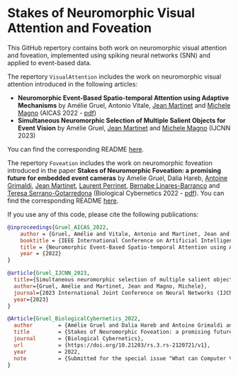 # Stakes of Neuromorphic Visual Attention and Foveation

This GitHub repertory contains both work on neuromorphic visual attention and foveation, implemented using spiking neural networks (SNN) and applied to event-based data. 

The repertory ```VisualAttention``` includes the work on neuromorphic visual attention introduced in the following articles: 
- **Neuromorphic Event-Based Spatio-temporal Attention using Adaptive Mechanisms** by Amélie Gruel, Antonio Vitale, [Jean Martinet](https://niouze.i3s.unice.fr/jmartinet/en/home/) and [Michele Magno](https://ee.ethz.ch/the-department/people-a-z/person-detail.michele-magno.html) (AICAS 2022 - [pdf](https://ieeexplore.ieee.org/document/9869977))
- **Simultaneous Neuromorphic Selection of Multiple Salient Objects for Event Vision** by Amélie Gruel, [Jean Martinet](https://niouze.i3s.unice.fr/jmartinet/en/home/) and [Michele Magno](https://ee.ethz.ch/the-department/people-a-z/person-detail.michele-magno.html) (IJCNN 2023)

You can find the corresponding README [here](VisualAttention/README.md).

The repertory ```Foveation``` includes the work on neuromorphic foveation introduced in the paper **Stakes of Neuromorphic Foveation: a promising future for embedded event cameras** by Amelie Gruel, Dalia Hareb, [Antoine Grimaldi](https://laurentperrinet.github.io/author/antoine-grimaldi/), [Jean Martinet](https://niouze.i3s.unice.fr/jmartinet/en/home/), [Laurent Perrinet](https://laurentperrinet.github.io), [Bernabe Linares-Barranco](http://www2.imse-cnm.csic.es/~bernabe/) and [Teresa Serrano-Gotarredona](http://www2.imse-cnm.csic.es/~terese/) (Biological Cybernetics 2022 - [pdf](https://www.researchsquare.com/article/rs-2120721/v1)).
You can find the corresponding README [here](Foveation/README.md).

If you use any of this code, please cite the following publications:
```bibtex
@inproceedings{Gruel_AICAS_2022,
	author = {Gruel, Amélie and Vitale, Antonio and Martinet, Jean and Magno, Michele},
	booktitle = {IEEE International Conference on Artificial Intelligence Circuits and Systems (AICAS)},
	title = {Neuromorphic Event-Based Spatio-temporal Attention using Adaptive Mechanisms},
	year = {2022}
}
```

```bibtex
@article{Gruel_IJCNN_2023,
  title={Simultaneous neuromorphic selection of multiple salient objects for event vision},
  author={Gruel, Amélie and Martinet, Jean and Magno, Michele},
  journal={2023 International Joint Conference on Neural Networks (IJCNN)},
  year={2023}
}
```

```bibtex
@Article{Gruel_BiologicalCybernetics_2022,
  author        = {Amélie Gruel and Dalia Hareb and Antoine Grimaldi and Jean Martinet and Laurent Perrinet and Bernabe Linares-Barranco and Teresa Serrano-Gotarredona},
  title         = {Stakes of Neuromorphic Foveation: a promising future for embedded event cameras},
  journal       = {Biological Cybernetics},
  url           = {https://doi.org/10.21203/rs.3.rs-2120721/v1},
  year          = 2022,
  note          = {Submitted for the special issue "What can Computer Vision learn from Visual Neuroscience?". Currently under revision. PREPRINT (Version 1) available at Research Square}
}
```
